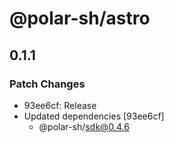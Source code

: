 # @polar-sh/astro

## 0.1.1

### Patch Changes

- 93ee6cf: Release
- Updated dependencies [93ee6cf]
  - @polar-sh/sdk@0.4.6
